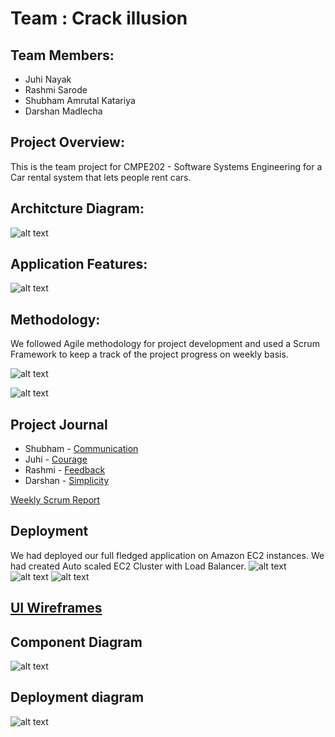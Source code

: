 # Team : Crack illusion

## Team Members:
* Juhi Nayak
* Rashmi Sarode
* Shubham Amrutal Katariya
* Darshan Madlecha

## Project Overview:
This is the team project for CMPE202 - Software Systems Engineering for a Car rental system that lets people rent cars.

## Architcture Diagram:
![alt text](https://github.com/gopinathsjsu/sp20-cmpe-202-sec-49-team-project-crackillusion/blob/master/Documentation/202_Rent%20a%20car%20Architecture.jpeg)

## Application Features:
![alt text](https://github.com/gopinathsjsu/sp20-cmpe-202-sec-49-team-project-crackillusion/blob/master/Documentation/UI%20Wireframes/Home.png)

## Methodology:
We followed Agile methodology for project development and used a Scrum Framework to keep a track of the project progress on weekly basis.

![alt text](https://github.com/gopinathsjsu/sp20-cmpe-202-sec-49-team-project-crackillusion/blob/master/Documentation/Task%20Sheet.png)

![alt text](https://github.com/gopinathsjsu/sp20-cmpe-202-sec-49-team-project-crackillusion/blob/master/Documentation/Burndown%20Chart.png)

## Project Journal
* Shubham - [Communication](https://github.com/gopinathsjsu/sp20-cmpe-202-sec-49-team-project-crackillusion/blob/master/Documentation/xpCoreValues.md)
* Juhi - [Courage](https://github.com/gopinathsjsu/sp20-cmpe-202-sec-49-team-project-crackillusion/blob/master/Documentation/xpCoreValues.md)
* Rashmi - [Feedback](https://github.com/gopinathsjsu/sp20-cmpe-202-sec-49-team-project-crackillusion/blob/master/Documentation/xpCoreValues.md)
* Darshan - [Simplicity](https://github.com/gopinathsjsu/sp20-cmpe-202-sec-49-team-project-crackillusion/blob/master/Documentation/xpCoreValues.md)

[Weekly Scrum Report](https://github.com/gopinathsjsu/sp20-cmpe-202-sec-49-team-project-crackillusion/blob/master/Documentation/WeeklyScrumReport.xlsx)

## Deployment
We had deployed our full fledged application on Amazon EC2 instances.
We had created Auto scaled EC2 Cluster with Load Balancer.
![alt text](https://github.com/gopinathsjsu/sp20-cmpe-202-sec-49-team-project-crackillusion/blob/master/Documentation/AWS%20Config/AWS%20EC2.png)
![alt text](https://github.com/gopinathsjsu/sp20-cmpe-202-sec-49-team-project-crackillusion/blob/master/Documentation/AWS%20Config/Autoscaling.png)
![alt text](https://github.com/gopinathsjsu/sp20-cmpe-202-sec-49-team-project-crackillusion/blob/master/Documentation/AWS%20Config/Load%20Balancer.png)

## [UI Wireframes](https://github.com/gopinathsjsu/sp20-cmpe-202-sec-49-team-project-crackillusion/tree/master/Documentation/UI%20Wireframes)

## Component Diagram
![alt text](https://github.com/gopinathsjsu/sp20-cmpe-202-sec-49-team-project-crackillusion/blob/master/Documentation/202-CarRental-Component%20diagram.jpeg)

## Deployment diagram
![alt text](https://github.com/gopinathsjsu/sp20-cmpe-202-sec-49-team-project-crackillusion/blob/master/Documentation/202_CaRental%20Deployment%20Diagram.jpeg)






